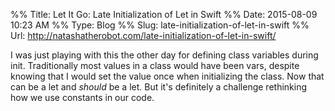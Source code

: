 %% Title:  Let It Go: Late Initialization of Let in Swift
%% Date: 2015-08-09 10:23 AM
%% Type: Blog
%% Slug: late-initialization-of-let-in-swift
%% Url:  http://natashatherobot.com/late-initialization-of-let-in-swift/

I was just playing with this the other day for defining class variables during init. Traditionally most values in a class would have been vars, despite knowing that I would set the value once when initializing the class. Now that can be a let and *should* be a let. But it's definitely a challenge rethinking how we use constants in our code. 
